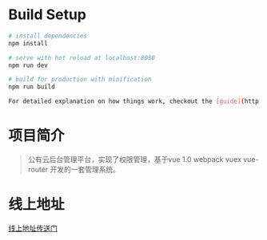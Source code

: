 # Build Setup

``` bash
# install dependencies
npm install

# serve with hot reload at localhost:8080
npm run dev

# build for production with minification
npm run build

For detailed explanation on how things work, checkout the [guide](http://vuejs-templates.github.io/webpack/) and [docs for vue-loader](http://vuejs.github.io/vue-loader).
``` 
# 项目简介
>公有云后台管理平台，实现了权限管理，基于vue 1.0 webpack vuex vue-router 开发的一套管理系统。
# 线上地址 
[线上地址传送门](http://mg.cloud.chargerlink.com)


  






